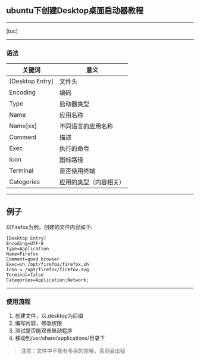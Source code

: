 ## ubuntu下创建Desktop桌面启动器教程

---

[toc]

---

###  语法

| 关键词          | 意义     |
| --------------- | -------- |
| [Desktop Entry] | 文件头   |
|Encoding	| 编码 |
| Type    | 启动器类型 |
| Name            | 应用名称 |
|Name[xx]	 |不同语言的应用名称|
|Comment	|描述|
|Exec	|执行的命令|
|Icon	|图标路径|
|Terminal |	是否使用终端|
|Categories |	应用的类型（内容相关）|

---

## 例子

以Firefox为例，创建的文件内容如下:

```
[Desktop Entry]
Encoding=UTF-8
Type=Application
Name=Firefox
Comment=good browser
Exec=sh /opt/firefox/firefox.sh
Icon = /opt/firefox/firefox.svg
Terminal=false
Categories=Application;Network;
```

---

### 使用流程

1. 创建文件，以.desktop为后缀
2. 编写内容，修改权限
3. 测试是否能双击启动程序 
4.  移动到/usr/share/applications/目录下

> 注意：文件中不能有多余的空格，否则会出错